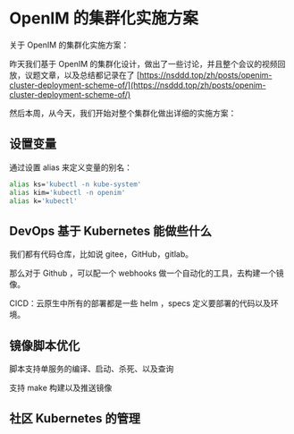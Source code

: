 # OpenIM 的集群化实施方案

关于 OpenIM 的集群化实施方案：

昨天我们基于 OpenIM 的集群化设计，做出了一些讨论，并且整个会议的视频回放，议题文章，以及总结都记录在了 [https://nsddd.top/zh/posts/openim-cluster-deployment-scheme-of/](https://nsddd.top/zh/posts/openim-cluster-deployment-scheme-of/)

然后本周，从今天，我们开始对整个集群化做出详细的实施方案：



## 设置变量

通过设置 alias 来定义变量的别名：

```bash
alias ks='kubectl -n kube-system'
alias kim='kubectl -n openim'
alias k='kubectl'
```



## DevOps 基于 Kubernetes 能做些什么

我们都有代码仓库，比如说 gitee，GitHub，gitlab。

那么对于 Github ，可以配一个 webhooks 做一个自动化的工具，去构建一个镜像。

CICD：云原生中所有的部署都是一些 helm ，specs 定义要部署的代码以及环境。



## 镜像脚本优化

脚本支持单服务的编译、启动、杀死、以及查询

支持 make 构建以及推送镜像

 

## 社区 Kubernetes 的管理



